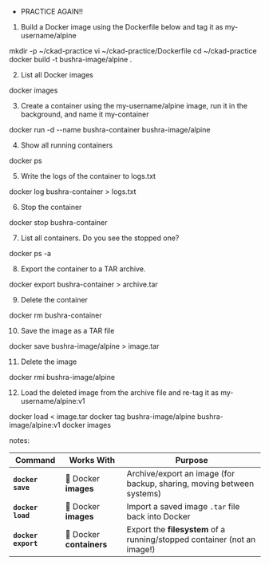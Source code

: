 * PRACTICE AGAIN!!

1. Build a Docker image using the Dockerfile below and tag it as my-username/alpine

mkdir -p ~/ckad-practice
vi ~/ckad-practice/Dockerfile
cd ~/ckad-practice
docker build -t bushra-image/alpine .

2. List all Docker images

docker images

3. Create a container using the my-username/alpine image, run it in the background, and name it my-container

docker run -d --name bushra-container bushra-image/alpine

4. Show all running containers

docker ps

5. Write the logs of the container to logs.txt

docker log bushra-container > logs.txt

6. Stop the container

docker stop bushra-container

7. List all containers. Do you see the stopped one?

docker ps -a

8. Export the container to a TAR archive.

docker export bushra-container > archive.tar

9. Delete the container

docker rm bushra-container 

10. Save the image as a TAR file

docker save bushra-image/alpine > image.tar

11. Delete the image

docker rmi bushra-image/alpine

12. Load the deleted image from the archive file and re-tag it as my-username/alpine:v1

docker load < image.tar
docker tag bushra-image/alpine bushra-image/alpine:v1
docker images 


notes:

| Command             | Works With               | Purpose                                                                  |
| ------------------- | ------------------------ | ------------------------------------------------------------------------ |
| **`docker save`**   | 🧱 Docker **images**     | Archive/export an image (for backup, sharing, moving between systems)    |
| **`docker load`**   | 🧱 Docker **images**     | Import a saved image `.tar` file back into Docker                        |
| **`docker export`** | 🚀 Docker **containers** | Export the **filesystem** of a running/stopped container (not an image!) |




